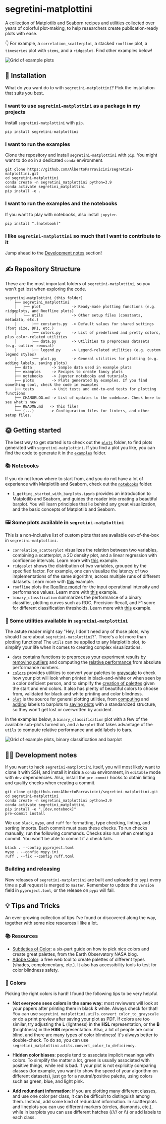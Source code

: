# segretini-matplottini

A collection of Matplotlib and Seaborn recipes and utilities collected over years of colorful plot-making,
to help researchers create publication-ready plots with ease.

👇 For example, a `correlation_scatterplot`, a stacked `roofline` plot, a `timeseries` plot with `stems`, and a `ridgeplot`. Find other examples below!

![Grid of example plots](https://raw.githubusercontent.com/AlbertoParravicini/segretini-matplottini/master/plots/grid.png)

## 🚂 Installation

What do you want do to with `segretini-matplottini`? Pick the installation that suits you best.

### I want to use `segretini-matplottini` as a package in my projects

Install `segretini-matplottini` with `pip`.

```shell
pip install segretini-matplottini
```

### I want to run the examples

Clone the repository and install `segretini-matplottini` with `pip`. You might want to do so in a dedicated `conda` environment.

```shell
git clone https://github.com/AlbertoParravicini/segretini-matplottini.git
cd segretini-matplottini
conda create -n segretini_matplottini python=3.9
conda activate segretini_matplottini
pip install -e .
```

### I want to run the examples and the notebooks

If you want to play with notebooks, also install `jupyter`.

```shell
pip install ".[notebook]"
```

### I like `segretini-matplottini` so much that I want to contribute to it

Jump ahead to the [Development notes](#👨‍🔬-development-notes) section!

## ✍️ Repository Structure

These are the most important folders of `segretini-matplottini`, so you won't get lost when exploring the code.

```
segretini-matplottini (this folder)
    ├── segretini_matplottini
    │   ├── plot              -> Ready-made plotting functions (e.g. ridgeplots, and Roofline plots)
    │   └── utils             -> Other setup files (constants, metadata, etc.)
    │       ├── constants.py  -> Default values for shared settings (font size, DPI, etc.)
    │       ├── colors.py     -> List of predefined and pretty colors, plus color-related utilities
    │       ├── data.py       -> Utilities to preprocess datasets (e.g. outlier removal)
    │       ├── legend.py     -> Legend-related utilities (e.g. custom legend styles)
    │       └── plot.py       -> General utilities for plotting (e.g. adding labels, saving plots)
    ├── data         -> Sample data used in example plots
    ├── examples     -> Recipes to create fancy plots
    ├── notebooks    -> Jupyter notebooks and tutorials
    ├── plots        -> Plots generated by examples. If you find something cool, check the code in examples
    ├── tests        -> Unit tests and end-to-end tests for plotting functions
    ├── CHANGELOG.md -> List of updates to the codebase. Check here to see what's new
    ├── README.md   -> This file!
    └── (...)       -> Configuration files for linters, and other setup files.
```

## 🌞 Getting started

The best way to get started is to check out the [`plots`](plots/) folder, to find plots generated with `segretini-matplottini`.
If you find a plot you like, you can find the code to generate it in the [`examples`](examples/) folder.

### 📚 Notebooks 

If you do not know where to start from, and you do not have a lot of experience with Matplotlib and Seaborn, check out the [`notebooks`](notebooks/) folder.

* `1_getting_started_with_barplots.ipynb` provides an introduction to Matplotlib and Seaborn, and guides the reader into creating a beautiful barplot. You will learn principles that lie behind any great visualization, and the basic concepts of Matplotlib and Seaborn.

### 🖼️ Some plots available in `segretini-matplottini`

This is a non-inclusive list of custom plots that are available out-of-the-box in `segretini-matplottini`.
* `correlation_scatterplot` visualizes the relation between two variables, combining a scatterplot, a 2D density plot, and a linear regression with confidence intervals. Learn more with [this](examples/plot_correlation_scatterplot.py) example. 
* `ridgeplot` shows the distribution of two variables, grouped by the specified factor. For example, one can visualize the latency of two implementations of the same algorithm, across multiple runs of different datasets. Learn more with [this](examples/plot_ridgeplot.py) example. 
* `roofline` plots the [Roofline model](https://en.wikipedia.org/wiki/Roofline_model) for the input operational intensity and performance values. Learn more with [this](examples/plot_roofline.py) example. 
* `binary_classfication` summarizes the performance of a binary classifier, plotting curves such as ROC, Precision-Recall, and F1 score for different classification thresholds. Learn more with [this](examples/plot_binary_classification.py) example.

### 🧪 Some utilities available in `segretini-matplottini`

The astute reader might say "Hey, I don't need any of those plots, why should I care about `segretini-matplottini`?".
There's a lot more than plotting functions! The `utils` can be applied to any Matplotlib plot, to simplify your life when it comes to creating complex visualizations.
* [`data`](segretini_matplottini/utils/data.py) contains functions to preprocess your experiment results by [removing outliers](https://github.com/AlbertoParravicini/segretini-matplottini/blob/master/segretini_matplottini/utils/data.py#L158) and computing the [relative performance](https://github.com/AlbertoParravicini/segretini-matplottini/blob/master/segretini_matplottini/utils/data.py#L242) from absolute performance numbers.
* [`colors`](segretini_matplottini/utils/colors.py) provides utilities to convert your palettes to [grayscale](https://github.com/AlbertoParravicini/segretini-matplottini/blob/master/segretini_matplottini/utils/colors.py#L48) to check how your plot will look when printed in black-and-white or when seen by a color deficient person, and to simplify the [creation of palettes](https://github.com/AlbertoParravicini/segretini-matplottini/blob/master/segretini_matplottini/utils/colors.py#L61) given the start and end colors. It also has plenty of beautiful colors to choose from, validated for black and white printing and color blindness.
* [`plot`](segretini_matplottini/utils/plot.py) is the source for general plotting utilities, from [computing](https://github.com/AlbertoParravicini/segretini-matplottini/blob/master/segretini_matplottini/utils/plot.py#L323) and [adding](https://github.com/AlbertoParravicini/segretini-matplottini/blob/master/segretini_matplottini/utils/plot.py#L390) labels to barplots to [saving plots](https://github.com/AlbertoParravicini/segretini-matplottini/blob/master/segretini_matplottini/utils/plot.py#L461) with a standardized structure, so they won't get lost or overwritten by accident.

In the examples below, a `binary_classification` plot with a few of the available sub-plots turned on, and a `barplot` that takes advantage of the `utils` to compute relative performance and add labels to bars.

![Grid of example plots, binary classification and barplot](https://raw.githubusercontent.com/AlbertoParravicini/segretini-matplottini/master/plots/grid_2.png)

## 👨‍🔬 Development notes

If you want to hack `segretini-matplottini` itself, you will most likely want to clone it with SSH, and install it inside a `conda` environment, in `editable` mode with `dev` dependencies. Also, install the `pre-commit` hooks to obtain linting and quality checks when creating a commit.
    
```shell
git clone git@github.com:AlbertoParravicini/segretini-matplottini.git
cd segretini-matplottini
conda create -n segretini_matplottini python=3.9
conda activate segretini_matplottini
pip install -e ".[dev,notebook]"
pre-commit install
```

We use `black`, `mypy`, and `ruff` for formatting, type checking, linting, and sorting imports. Each commit must pass these checks. To run checks manually, run the following commands. Checks also run when creating a commit. You won't be able to commit if a check fails.

```shell
black . --config pyproject.toml 
mypy . --config mypy.ini
ruff . --fix --config ruff.toml
```

### Building and releasing

New releases of `segretini-matplottini` are built and uploaded to `pypi` every time a pull request is merged to `master`. Remember to update the `version` field in `pyproject.toml`, or the release on `pypi` will fail.

## 💡 Tips and Tricks

An ever-growing collection of tips I've found or discovered along the way, together with some nice resources I like a lot.

### 📚 Resources 

* [Subtleties of Color](https://earthobservatory.nasa.gov/blogs/elegantfigures/2013/08/05/subtleties-of-color-part-1-of-6/): a six-part guide on how to pick nice colors and create great palettes, from the Earth Observatory NASA blog.
* [Adobe Color](https://color.adobe.com/create/color-wheel): a free web tool to create palettes of different types (shades, complementary, etc.). It also has accessibility tools to test for color blindness safety.

### 🎨 Colors

Picking the right colors is hard! I found the following tips to be very helpful.

* **Not everyone sees colors in the same way**: most reviewers will look at your papers after printing them in black & white. Always check for that! You can use `segretini_matplottini.utils.convert_color_to_grayscale` or do a print preview after saving your plot as PDF.
If colors are too similar, try adjusting the **L** (lightness) in the **HSL** representation, or the **B** (brightness) in the **HSB** representation. 
Also, a lot of people are color blind, and there are many types of color blindness! It's always better to double-check.
To do so, you can use `segretini_matplottini.utils.convert_color_to_deficiency`.

* **Hidden color biases**: people tend to associate implicit meanings with colors. To simplify the matter a lot, green is usually associated with positive things, while red is bad. 
If your plot is not explicitly comparing classes (for example, you want to show the speed of your algorithm on different datasets), just go for a neutral/positive palette, using colors such as green, blue, and light pink.

* **Add redundant information**: if you are plotting many different classes, and use one color per class, it can be difficult to distinguish among them. Instead, add some kind of redundant information.
In scatterplots and lineplots you can use different markers (circles, diamonds, etc.), while in barplots you can use different hatches (//// or \\\\) or add labels to each class.
